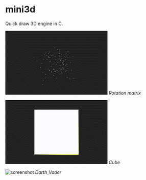 # mini3d

Quick draw 3D engine in C.

![screenshot](screenshots/0.gif "Screenshot")
_Rotation matrix_

![screenshot](screenshots/1.gif "Screenshot")
_Cube_

![screenshot](screenshots/darth-vader.gif "Screenshot")
_Darth_Vader_

